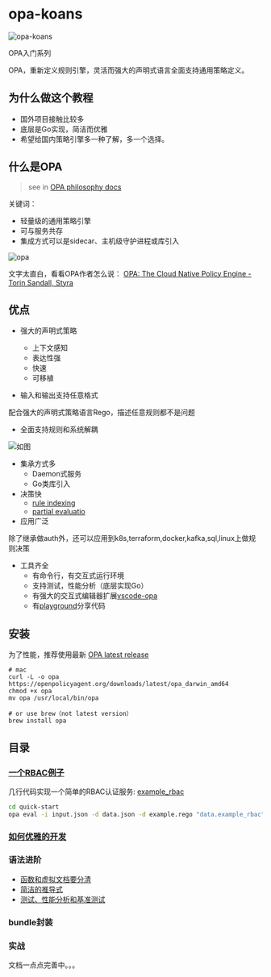 # opa-koans

![opa-koans](https://github.com/NewbMiao/opa-koans/workflows/opa-koans/badge.svg?branch=master)

OPA入门系列

OPA，重新定义规则引擎，灵活而强大的声明式语言全面支持通用策略定义。

## 为什么做这个教程

- 国外项目接触比较多
- 底层是Go实现，简洁而优雅
- 希望给国内策略引擎多一种了解，多一个选择。

## 什么是OPA

> see in [OPA philosophy docs](https://www.openpolicyagent.org/docs/latest/philosophy/#what-is-opa)

关键词：

- 轻量级的通用策略引擎
- 可与服务共存
- 集成方式可以是sidecar、主机级守护进程或库引入

![opa](https://d33wubrfki0l68.cloudfront.net/b394f524e15a67457b85fdfeed02ff3f2764eb9e/6ac2b/docs/latest/images/opa-service.svg)

文字太直白，看看OPA作者怎么说：
[OPA: The Cloud Native Policy Engine - Torin Sandall, Styra](https://www.youtube.com/watch?v=XEHeexPpgrA&feature=youtu.be)

## 优点

- 强大的声明式策略
  - 上下文感知
  - 表达性强
  - 快速
  - 可移植

- 输入和输出支持任意格式

配合强大的声明式策略语言Rego，描述任意规则都不是问题

- 全面支持规则和系统解耦

![如图](https://d33wubrfki0l68.cloudfront.net/7929e52d7c6324994d75e05d7e132d84e2308475/00249/docs/latest/images/benefits.svg)

- 集承方式多
  - Daemon式服务
  - Go类库引入
- 决策快
  - [rule indexing](https://blog.openpolicyagent.org/optimizing-opa-rule-indexing-59f03f17caf3)
  - [partial evaluatio](https://blog.openpolicyagent.org/partial-evaluation-162750eaf422)
- 应用广泛

除了继承做auth外，还可以应用到k8s,terraform,docker,kafka,sql,linux上做规则决策

- 工具齐全
  - 有命令行，有交互式运行环境
  - 支持测试，性能分析（底层实现Go）
  - 有强大的交互式编辑器扩展[vscode-opa](https://marketplace.visualstudio.com/items?itemName=tsandall.opa)
  - 有[playground](https://play.openpolicyagent.org/)分享代码

## 安装

为了性能，推荐使用最新 [OPA latest release](https://github.com/open-policy-agent/opa/releases/latest)

```shell
# mac
curl -L -o opa https://openpolicyagent.org/downloads/latest/opa_darwin_amd64
chmod +x opa
mv opa /usr/local/bin/opa

# or use brew（not latest version）
brew install opa
```

## 目录

### [一个RBAC例子](http://blog.newbmiao.com/2020/03/13/opa-quick-start.html)

几行代码实现一个简单的RBAC认证服务: [example_rbac](/quick-start)

```sh
cd quick-start
opa eval -i input.json -d data.json -d example.rego "data.example_rbac"
```

### [如何优雅的开发](http://blog.newbmiao.com/2020/03/14/how-to-use-opa-cli-elegantly.html)

### 语法进阶

- [函数和虚拟文档要分清](http://blog.newbmiao.com/2020/03/18/opa-func-and-virtual-doc.html)
- [简洁的推导式](http://blog.newbmiao.com/2020/03/20/opa-comprehensions.html)
- [测试、性能分析和基准测试](http://blog.newbmiao.com/2020/04/05/opa-test-profile-and-benchmark.html)

### bundle封装

### 实战

文档一点点完善中。。。
